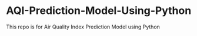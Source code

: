 # AQI-Prediction-Model-Using-Python
This repo is for Air Quality Index Prediction Model using Python
